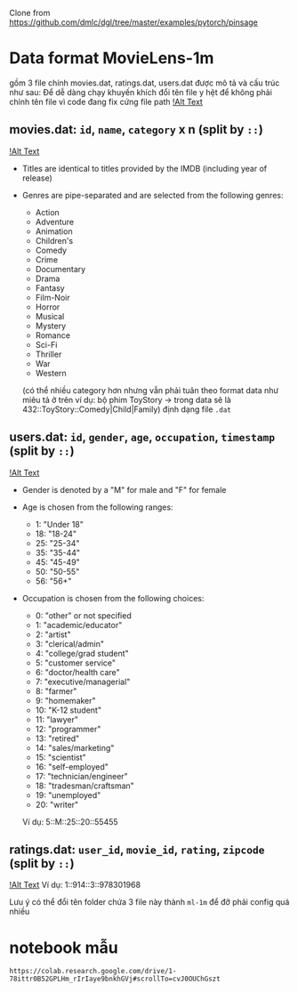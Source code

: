 Clone from https://github.com/dmlc/dgl/tree/master/examples/pytorch/pinsage


# Data format MovieLens-1m
gồm 3 file chính movies.dat, ratings.dat, users.dat được mô tả và cấu trúc như sau:
Để dễ dàng chạy khuyến khích đổi tên file y hệt để không phải chỉnh tên file vì code đang fix cứng file path
[!Alt Text](img/fol.png)

## movies.dat: `id`, `name`, `category` x n (split by `::`)

[!Alt Text](img/mv.png)

- Titles are identical to titles provided by the IMDB (including
year of release)
- Genres are pipe-separated and are selected from the following genres:

	* Action
	* Adventure
	* Animation
	* Children's
	* Comedy
	* Crime
	* Documentary
	* Drama
	* Fantasy
	* Film-Noir
	* Horror
	* Musical
	* Mystery
	* Romance
	* Sci-Fi
	* Thriller
	* War
	* Western

	(có thể nhiều category hơn nhưng vẫn phải tuân theo format data như miêu tả ở trên
	ví dụ: bộ phim ToyStory -> trong data sẽ là 432::ToyStory::Comedy|Child|Family) định dạng file `.dat`

## users.dat: `id`, `gender`, `age`, `occupation`, `timestamp` (split by `::`)

[!Alt Text](img/user.png)

- Gender is denoted by a "M" for male and "F" for female
- Age is chosen from the following ranges:

	*  1:  "Under 18"
	* 18:  "18-24"
	* 25:  "25-34"
	* 35:  "35-44"
	* 45:  "45-49"
	* 50:  "50-55"
	* 56:  "56+"


- Occupation is chosen from the following choices:

	*  0:  "other" or not specified
	*  1:  "academic/educator"
	*  2:  "artist"
	*  3:  "clerical/admin"
	*  4:  "college/grad student"
	*  5:  "customer service"
	*  6:  "doctor/health care"
	*  7:  "executive/managerial"
	*  8:  "farmer"
	*  9:  "homemaker"
	* 10:  "K-12 student"
	* 11:  "lawyer"
	* 12:  "programmer"
	* 13:  "retired"
	* 14:  "sales/marketing"
	* 15:  "scientist"
	* 16:  "self-employed"
	* 17:  "technician/engineer"
	* 18:  "tradesman/craftsman"
	* 19:  "unemployed"
	* 20:  "writer"

	Ví dụ: 5::M::25::20::55455

## ratings.dat: `user_id`, `movie_id`, `rating`, `zipcode` (split by `::`)
[!Alt Text](img/rt.png)
	Ví dụ: 1::914::3::978301968

Lưu ý có thể đổi tên folder chứa 3 file này thành `ml-1m` để đỡ phải config quá nhiều

# notebook mẫu

	https://colab.research.google.com/drive/1-78ittr0B52GPLHm_rIrIaye9bnkhGVj#scrollTo=cvJ0OUChGszt